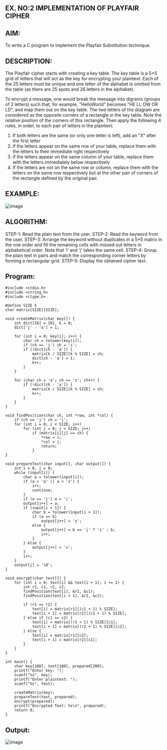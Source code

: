 ## EX. NO:2 IMPLEMENTATION OF PLAYFAIR CIPHER

 

## AIM:
 

 

To write a C program to implement the Playfair Substitution technique.

## DESCRIPTION:

The Playfair cipher starts with creating a key table. The key table is a 5×5 grid of letters that will act as the key for encrypting your plaintext. Each of the 25 letters must be unique and one letter of the alphabet is omitted from the table (as there are 25 spots and 26 letters in the alphabet).

To encrypt a message, one would break the message into digrams (groups of 2 letters) such that, for example, "HelloWorld" becomes "HE LL OW OR LD", and map them out on the key table. The two letters of the diagram are considered as the opposite corners of a rectangle in the key table. Note the relative position of the corners of this rectangle. Then apply the following 4 rules, in order, to each pair of letters in the plaintext:
1.	If both letters are the same (or only one letter is left), add an "X" after the first letter
2.	If the letters appear on the same row of your table, replace them with the letters to their immediate right respectively
3.	If the letters appear on the same column of your table, replace them with the letters immediately below respectively
4.	If the letters are not on the same row or column, replace them with the letters on the same row respectively but at the other pair of corners of the rectangle defined by the original pair.
## EXAMPLE:
![image](https://github.com/Hemamanigandan/EX-NO-2-/assets/149653568/e6858d4f-b122-42ba-acdb-db18ec2e9675)

 

## ALGORITHM:

STEP-1: Read the plain text from the user.
STEP-2: Read the keyword from the user.
STEP-3: Arrange the keyword without duplicates in a 5*5 matrix in the row order and fill the remaining cells with missed out letters in alphabetical order. Note that ‘i’ and ‘j’ takes the same cell.
STEP-4: Group the plain text in pairs and match the corresponding corner letters by forming a rectangular grid.
STEP-5: Display the obtained cipher text.




## Program:
```
#include <stdio.h>
#include <string.h>
#include <ctype.h>

#define SIZE 5
char matrix[SIZE][SIZE];

void createMatrix(char key[]) {
    int dict[26] = {0}, k = 0;
    dict['j' - 'a'] = 1;

    for (int i = 0; key[i]; i++) {
        char ch = tolower(key[i]);
        if (ch == 'j') ch = 'i';
        if (!dict[ch - 'a']) {
            matrix[k / SIZE][k % SIZE] = ch;
            dict[ch - 'a'] = 1;
            k++;
        }
    }

    for (char ch = 'a'; ch <= 'z'; ch++) {
        if (!dict[ch - 'a']) {
            matrix[k / SIZE][k % SIZE] = ch;
            k++;
        }
    }
}

void findPosition(char ch, int *row, int *col) {
    if (ch == 'j') ch = 'i';
    for (int i = 0; i < SIZE; i++)
        for (int j = 0; j < SIZE; j++)
            if (matrix[i][j] == ch) {
                *row = i;
                *col = j;
                return;
            }
}

void prepareText(char input[], char output[]) {
    int i = 0, j = 0;
    while (input[i]) {
        char a = tolower(input[i]);
        if (a < 'a' || a > 'z') {
            i++;
            continue;
        }
        if (a == 'j') a = 'i';
        output[j++] = a;
        if (input[i + 1]) {
            char b = tolower(input[i + 1]);
            if (a == b)
                output[j++] = 'x';
            else {
                output[j++] = b == 'j' ? 'i' : b;
                i++;
            }
        } else {
            output[j++] = 'x';
        }
        i++;
    }
    output[j] = '\0';
}

void encrypt(char text[]) {
    for (int i = 0; text[i] && text[i + 1]; i += 2) {
        int r1, c1, r2, c2;
        findPosition(text[i], &r1, &c1);
        findPosition(text[i + 1], &r2, &c2);

        if (r1 == r2) {
            text[i] = matrix[r1][(c1 + 1) % SIZE];
            text[i + 1] = matrix[r2][(c2 + 1) % SIZE];
        } else if (c1 == c2) {
            text[i] = matrix[(r1 + 1) % SIZE][c1];
            text[i + 1] = matrix[(r2 + 1) % SIZE][c2];
        } else {
            text[i] = matrix[r1][c2];
            text[i + 1] = matrix[r2][c1];
        }
    }
}

int main() {
    char key[100], text[100], prepared[200];
    printf("Enter key: ");
    scanf("%s", key);
    printf("Enter plaintext: ");
    scanf("%s", text);

    createMatrix(key);
    prepareText(text, prepared);
    encrypt(prepared);
    printf("Encrypted Text: %s\n", prepared);
    return 0;
}
```




## Output:
![image](https://github.com/user-attachments/assets/54304e01-8b12-41f9-a7b1-972cfec95f2c)
